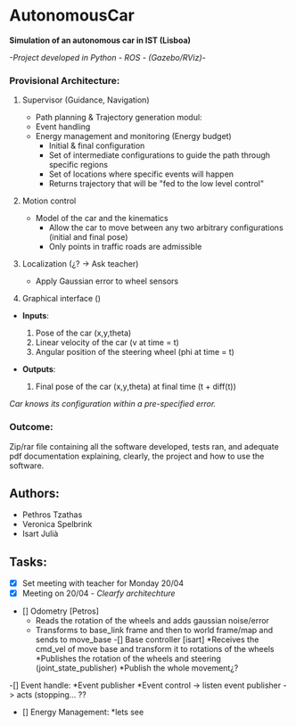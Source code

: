 # AutonomousCar

**Simulation of an autonomous car in IST (Lisboa)**

*-Project developed in Python - ROS - (Gazebo/RViz)-*

### Provisional Architecture:

  1.  Supervisor (Guidance, Navigation)
      * Path planning & Trajectory generation modul:
      * Event handling
      * Energy management and monitoring (Energy budget)
        * Initial & final configuration
        * Set of intermediate configurations to guide the path through specific regions
        * Set of locations where specific events will happen
        * Returns trajectory that will be "fed to the low level control"


  2.  Motion control
      * Model of the car and the kinematics
        * Allow the car to move between any two arbitrary configurations (initial and final pose)
        * Only points in traffic roads are admissible

  3.  Localization (¿? -> Ask teacher)
      * Apply Gaussian error to wheel sensors

  4.  Graphical interface ()


-   **Inputs**:

    1.  Pose of the car (x,y,theta)
    2.  Linear velocity of the car (v at time = t)
    3.  Angular position of the steering wheel (phi at time = t)

-   **Outputs**:
    1.  Final pose of the car (x,y,theta) at final time (t + diff(t))

*Car knows its configuration within a pre-specified error.*


### Outcome:
Zip/rar file containing all the software developed, tests ran, and adequate pdf
documentation explaining, clearly, the project and how to use the software.


## Authors:

- Pethros Tzathas
- Veronica Spelbrink
- Isart Julià


## Tasks:
- [x] Set meeting with teacher for Monday 20/04
- [x] Meeting on 20/04 - *Clearfy architechture*
- [] Odometry [Petros]
	* Reads the rotation of the wheels and adds gaussian noise/error
	* Transforms to base_link frame and then to world frame/map and sends to move_base
-[] Base controller [isart]
	*Receives the cmd_vel of move base and transform it to rotations of the wheels
	*Publishes the rotation of the wheels and steering (joint_state_publisher)
	*Publish the whole movement¿?

-[] Event handle:
	*Event publisher
	*Event control -> listen event publisher -> acts (stopping... ?? 

- [] Energy Management:
	*lets see
